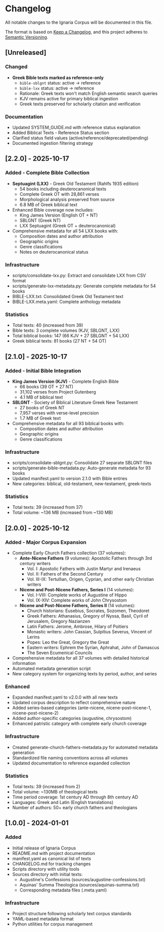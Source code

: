 # Changelog

All notable changes to the Ignaria Corpus will be documented in this file.

The format is based on [Keep a Changelog](https://keepachangelog.com/en/1.0.0/),
and this project adheres to [Semantic Versioning](https://semver.org/spec/v2.0.0.html).

## [Unreleased]

### Changed
- **Greek Bible texts marked as reference-only**
  - `bible-sblgnt` status: active → reference
  - `bible-lxx` status: active → reference
  - Rationale: Greek texts won't match English semantic search queries
  - KJV remains active for primary biblical ingestion
  - Greek texts preserved for scholarly citation and verification

### Documentation
- Updated SYSTEM_GUIDE.md with reference status explanation
- Added Biblical Texts - Reference Status section
- Clarified status field values (active/reference/deprecated/pending)
- Documented ingestion filtering strategy

## [2.2.0] - 2025-10-17

### Added - Complete Bible Collection
- **Septuagint (LXX)** - Greek Old Testament (Rahlfs 1935 edition)
  - 54 books including deuterocanonical texts
  - Complete Greek OT with 28,861 verses
  - Morphological analysis preserved from source
  - 6.8 MB of Greek biblical text
- Enhanced Bible coverage now includes:
  - King James Version (English OT + NT)
  - SBLGNT (Greek NT)
  - LXX Septuagint (Greek OT + deuterocanonical)
- Comprehensive metadata for all 54 LXX books with:
  - Composition dates and author attribution
  - Geographic origins
  - Genre classifications
  - Notes on deuterocanonical status

### Infrastructure
- scripts/consolidate-lxx.py: Extract and consolidate LXX from CSV format
- scripts/generate-lxx-metadata.py: Generate complete metadata for 54 books
- BIBLE-LXX.txt: Consolidated Greek Old Testament text
- BIBLE-LXX.meta.yaml: Complete anthology metadata

### Statistics
- Total texts: 40 (increased from 39)
- Bible texts: 3 complete volumes (KJV, SBLGNT, LXX)
- Total biblical books: 147 (66 KJV + 27 SBLGNT + 54 LXX)
- Greek biblical texts: 81 books (27 NT + 54 OT)

## [2.1.0] - 2025-10-17

### Added - Initial Bible Integration
- **King James Version (KJV)** - Complete English Bible
  - 66 books (39 OT + 27 NT)
  - 31,102 verses from Project Gutenberg
  - 4.1 MB of biblical text
- **SBLGNT** - Society of Biblical Literature Greek New Testament
  - 27 books of Greek NT
  - 7,957 verses with verse-level precision
  - 1.7 MB of Greek text
- Comprehensive metadata for all 93 biblical books with:
  - Composition dates and author attribution
  - Geographic origins
  - Genre classifications

### Infrastructure
- scripts/consolidate-sblgnt.py: Consolidate 27 separate SBLGNT files
- scripts/generate-bible-metadata.py: Auto-generate metadata for 93 books
- Updated manifest.yaml to version 2.1.0 with Bible entries
- New categories: biblical, old-testament, new-testament, greek-texts

### Statistics
- Total texts: 39 (increased from 37)
- Total volume: ~136 MB (increased from ~130 MB)

## [2.0.0] - 2025-10-12

### Added - Major Corpus Expansion
- Complete Early Church Fathers collection (37 volumes):
  - **Ante-Nicene Fathers** (9 volumes): Apostolic Fathers through 3rd century writers
    - Vol. I: Apostolic Fathers with Justin Martyr and Irenaeus
    - Vol. II: Fathers of the Second Century
    - Vol. III-IX: Tertullian, Origen, Cyprian, and other early Christian writers
  - **Nicene and Post-Nicene Fathers, Series I** (14 volumes):
    - Vol. I-VIII: Complete works of Augustine of Hippo
    - Vol. IX-XIV: Complete works of John Chrysostom
  - **Nicene and Post-Nicene Fathers, Series II** (14 volumes):
    - Church historians: Eusebius, Socrates, Sozomen, Theodoret
    - Greek Fathers: Athanasius, Gregory of Nyssa, Basil, Cyril of Jerusalem, Gregory Nazianzen
    - Latin Fathers: Jerome, Ambrose, Hilary of Poitiers
    - Monastic writers: John Cassian, Sulpitius Severus, Vincent of Lerins
    - Popes: Leo the Great, Gregory the Great
    - Eastern writers: Ephrem the Syrian, Aphrahat, John of Damascus
    - The Seven Ecumenical Councils
- Comprehensive metadata for all 37 volumes with detailed historical information
- Automated metadata generation script
- New category system for organizing texts by period, author, and series

### Enhanced
- Expanded manifest.yaml to v2.0.0 with all new texts
- Updated corpus description to reflect comprehensive nature
- Added series-based categories (ante-nicene, nicene-post-nicene-1, nicene-post-nicene-2)
- Added author-specific categories (augustine, chrysostom)
- Enhanced patristic category with complete early church coverage

### Infrastructure
- Created generate-church-fathers-metadata.py for automated metadata generation
- Standardized file naming conventions across all volumes
- Updated documentation to reference expanded collection

### Statistics
- Total texts: 39 (increased from 2)
- Total volume: ~130MB of theological texts
- Time period coverage: 1st century AD through 8th century AD
- Languages: Greek and Latin (English translations)
- Number of authors: 50+ early church fathers and theologians

## [1.0.0] - 2024-01-01

### Added
- Initial release of Ignaria Corpus
- README.md with project documentation
- manifest.yaml as canonical list of texts
- CHANGELOG.md for tracking changes
- Scripts directory with utility tools
- Sources directory with initial texts:
  - Augustine's Confessions (sources/augustine-confessions.txt)
  - Aquinas' Summa Theologica (sources/aquinas-summa.txt)
  - Corresponding metadata files (.meta.yaml)

### Infrastructure
- Project structure following scholarly text corpus standards
- YAML-based metadata format
- Python utilities for corpus management
